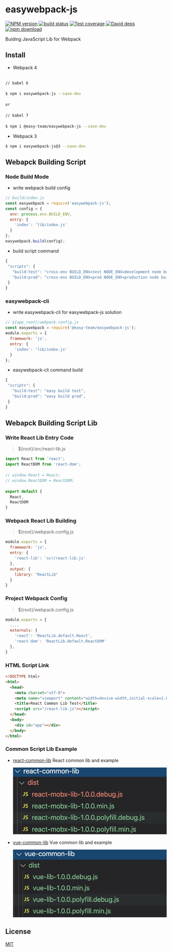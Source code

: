 # easywebpack-js


[![NPM version][npm-image]][npm-url]
[![build status][travis-image]][travis-url]
[![Test coverage][codecov-image]][codecov-url]
[![David deps][david-image]][david-url]
[![npm download][download-image]][download-url]

[npm-image]: https://img.shields.io/npm/v/easywebpack-js.svg?style=flat-square
[npm-url]: https://npmjs.org/package/easywebpack-js
[travis-image]: https://img.shields.io/travis/hubcarl/easywebpack-js.svg?style=flat-square
[travis-url]: https://travis-ci.org/hubcarl/easywebpack-js
[codecov-image]: https://codecov.io/gh/hubcarl/easywebpack-js/branch/master/graph/badge.svg
[codecov-url]: https://codecov.io/gh/hubcarl/easywebpack-js
[david-image]: https://img.shields.io/david/hubcarl/easywebpack-js-js.svg?style=flat-square
[david-url]: https://david-dm.org/hubcarl/easywebpack-js
[snyk-image]: https://snyk.io/test/npm/easywebpack-js/badge.svg?style=flat-square
[snyk-url]: https://snyk.io/test/npm/easywebpack-js
[download-image]: https://img.shields.io/npm/dm/easywebpack-js.svg?style=flat-square
[download-url]: https://npmjs.org/package/easywebpack-js

Buiding JavaScript Lib for Webpack

## Install

- Webpack 4

```bash

// babel 6

$ npm i easywebpack-js --save-dev

or

// babel 7

$ npm i @easy-team/easywebpack-js --save-dev

```

- Webpack 3

```bash
$ npm i easywebpack-js@3 --save-dev
```

## Webapck Building Script

### Node Build Mode

- write webpack build config

```js
// build/index.js
const easywebpack = require('easywebpack-js');
const config = {
  env: process.env.BUILD_ENV,
  entry: {
    'index': 'lib/index.js'
  }
};
easywebpack.build(config);
```

- build script command

```js
{
 "scripts": {
   "build:test": "cross-env BUILD_ENV=test NODE_ENV=development node build/index.js",
   "build:prod": "cross-env BUILD_ENV=prod NODE_ENV=production node build/index.js",
 }
}
```


### easywebpack-cli

- write easywebpack-cli for easywebpack-js solution

```js
// ${app_root}/webpack.config.js
const easywebpack = require('@easy-team/easywebpack-js');
module.exports = {
  framework: 'js',
  entry: {
    'index': 'lib/index.js'
  }
};
```

- easywebpack-cli command build

```js
{
 "scripts": {
   "build:test": "easy build test",
   "build:prod": "easy build prod",
 }
}
```

## Webapck Building Script Lib

### Write React Lib Entry Code

> ${root}/src/react-lib.js
 
```js
import React from 'react';
import ReactDOM from 'react-dom';

// window.React = React;
// window.ReactDOM = ReactDOM;

export default {
  React,
  ReactDOM
}
```

### Webpack React Lib Building

> ${root}/webpack.config.js

```javascript
module.exports = {
  framework: 'js',
  entry: {
    'react-lib': 'scr/react-lib.js'
  },
  output: {
    library: "ReactLib" 
  }
}
```

### Project Webpack Config

> ${root}/webpack.config.js

```js
module.exports = {
  ....
  externals: {
    'react': 'ReactLib.default.React',
    'react-dom': 'ReactLib.default.ReactDOM'
  },
}
```

### HTML Script Link

```html
<!DOCTYPE html>
<html>
  <head>
    <meta charset="utf-8">
    <meta name="viewport" content="width=device-width,initial-scale=1.0">
    <title>React Common Lib Test</title>
    <script src="/react-lib.js"></script>
  </head>
  <body>
    <div id="app"></div>
  </body>
</html>
```

### Common Script Lib Example

 - [react-common-lib](/example/react-common-lib) React common lib and example 

    ![](/doc/images/react-lib.png)

 - [vue-common-lib](/example/react-common-lib) Vue common lib and example

    ![](/doc/images/vue-lib.png)


## License

[MIT](LICENSE)